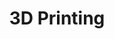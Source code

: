 ---
title: 3D Printing
description: Various 3D Printing Related Discussions!
image:

# Badge style
style:
    background: "#2a9d8f"
    color: "#fff"
---